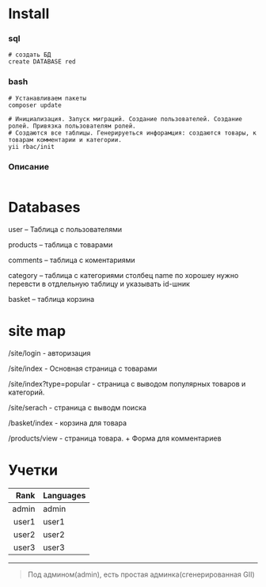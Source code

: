 # Install

### sql
~~~
# создать БД
create DATABASE red
~~~
### bash
~~~
# Устанавливаем пакеты 
composer update

# Инициализация. Запуск миграций. Создание пользователей. Создание ролей. Привязка пользователям ролей.
# Создаются все таблицы. Генерируеться инфорамция: создаются товары, к товарам комментарии и категории.
yii rbac/init
~~~



### Описание
~~~

~~~



# Databases
user – Таблица с пользователями

products – таблица с товарами

comments – таблица с коментариями

category – таблица с категориями
столбец name по хорошеу нужно перевсти в отдлельную таблицу и указывать id-шник

basket – таблица корзина


# site map
/site/login - авторизация

/site/index - Основная страница с товарами

/site/index?type=popular - страница с выводом популярных товаров и категорий. 

/site/serach - страница с выводм поиска

/basket/index - корзина для товара

/products/view - страница товара. + Форма для комментариев



# Учетки

| Rank | Languages |
|-----:|-----------|
|     admin| admin|
|     user1| user1    |
|     user2| user2       |
|     user3| user3       |

---
> Под админом(admin), есть простая админка(сгенерированная GII)



